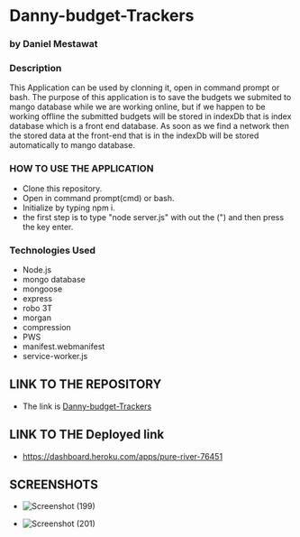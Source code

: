 # Danny-budget-Trackers

### by Daniel Mestawat
### Description
This Application can be used by clonning it, open in command prompt or bash.  The purpose of this application is to save the budgets we submited to mango database while we are working online, but if we happen to be working offline the submitted budgets will be stored in indexDb that is index database which is a front end database. As soon as we find a network then the stored data at the front-end that is in the indexDb will be stored automatically to mango database.


### HOW TO USE THE APPLICATION

- Clone this repository.
- Open in command prompt(cmd) or bash.
- Initialize by typing npm i.
- the first step is to type "node server.js" with out the (") and then press the key enter.



### Technologies Used

- Node.js
- mongo database
- mongoose
- express
- robo 3T
- morgan
- compression
- PWS
 - manifest.webmanifest
 - service-worker.js


## LINK TO THE REPOSITORY

- The link is [Danny-budget-Trackers](https://github.com/danny1215/Danny-budget-Trackers)

## LINK TO THE Deployed link


- https://dashboard.heroku.com/apps/pure-river-76451

## SCREENSHOTS

- ![Screenshot (199)](https://user-images.githubusercontent.com/59859358/112705365-c78a1d00-8e74-11eb-8098-366a42f5682e.png)

- ![Screenshot (201)](https://user-images.githubusercontent.com/59859358/112705471-4b440980-8e75-11eb-9647-1315819e9b71.png)


